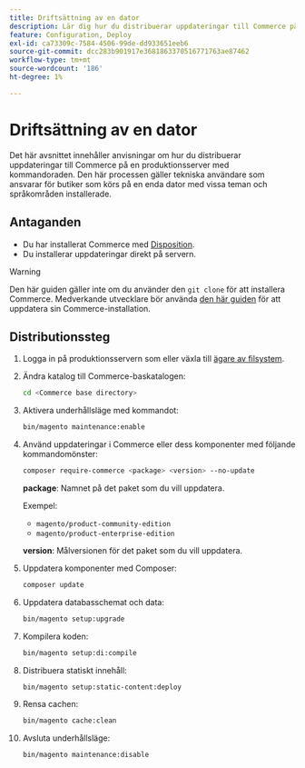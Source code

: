 ```yaml
---
title: Driftsättning av en dator
description: Lär dig hur du distribuerar uppdateringar till Commerce på en produktionsserver med kommandoraden.
feature: Configuration, Deploy
exl-id: ca73309c-7584-4506-99de-dd933651eeb6
source-git-commit: dcc283b901917e3681863370516771763ae87462
workflow-type: tm+mt
source-wordcount: '186'
ht-degree: 1%

---
```


# Driftsättning av en dator

Det här avsnittet innehåller anvisningar om hur du distribuerar uppdateringar till Commerce på en produktionsserver med kommandoraden. Den här processen gäller tekniska användare som ansvarar för butiker som körs på en enda dator med vissa teman och språkområden installerade.

## Antaganden

- Du har installerat Commerce med [Disposition](../../installation/composer.md).
- Du installerar uppdateringar direkt på servern.

>[!WARNING]
>
>Den här guiden gäller inte om du använder den `git clone` för att installera Commerce.
>Medverkande utvecklare bör använda [den här guiden][install] för att uppdatera sin Commerce-installation.

## Distributionssteg

1. Logga in på produktionsservern som eller växla till [ägare av filsystem](../../installation/prerequisites/file-system/overview.md).

1. Ändra katalog till Commerce-baskatalogen:

   ```bash
   cd <Commerce base directory>
   ```

1. Aktivera underhållsläge med kommandot:

   ```bash
   bin/magento maintenance:enable
   ```

1. Använd uppdateringar i Commerce eller dess komponenter med följande kommandomönster:

   ```bash
   composer require-commerce <package> <version> --no-update
   ```

   **package**: Namnet på det paket som du vill uppdatera.

   Exempel:

   - `magento/product-community-edition`
   - `magento/product-enterprise-edition`

   **version**: Målversionen för det paket som du vill uppdatera.

1. Uppdatera komponenter med Composer:

   ```bash
   composer update
   ```

1. Uppdatera databasschemat och data:

   ```bash
   bin/magento setup:upgrade
   ```

1. Kompilera koden:

   ```bash
   bin/magento setup:di:compile
   ```

1. Distribuera statiskt innehåll:

   ```bash
   bin/magento setup:static-content:deploy
   ```

1. Rensa cachen:

   ```bash
   bin/magento cache:clean
   ```

1. Avsluta underhållsläge:

   ```bash
   bin/magento maintenance:disable
   ```

<!-- link definitions -->

[install]: https://developer.adobe.com/commerce/contributor/guides/install/update-dependencies/
